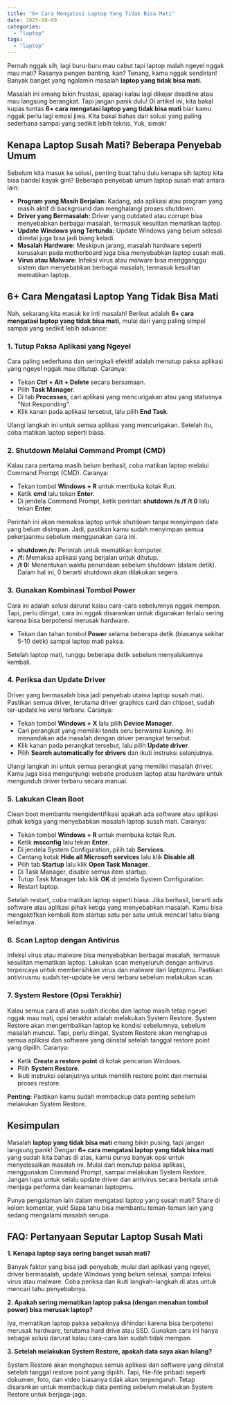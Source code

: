 ```yaml
---
title: "6+ Cara Mengatasi Laptop Yang Tidak Bisa Mati"
date: 2025-08-09
categories: 
  - "laptop"
tags: 
  - "laptop"
---
```


Pernah nggak sih, lagi buru-buru mau cabut tapi laptop malah ngeyel nggak mau mati? Rasanya pengen banting, kan? Tenang, kamu nggak sendirian! Banyak banget yang ngalamin masalah **laptop yang tidak bisa mati**.

Masalah ini emang bikin frustasi, apalagi kalau lagi dikejar deadline atau mau langsung berangkat. Tapi jangan panik dulu! Di artikel ini, kita bakal kupas tuntas **6+ cara mengatasi laptop yang tidak bisa mati** biar kamu nggak perlu lagi emosi jiwa. Kita bakal bahas dari solusi yang paling sederhana sampai yang sedikit lebih teknis. Yuk, simak!

## Kenapa Laptop Susah Mati? Beberapa Penyebab Umum

Sebelum kita masuk ke solusi, penting buat tahu dulu kenapa sih laptop kita bisa bandel kayak gini? Beberapa penyebab umum laptop susah mati antara lain:

- **Program yang Masih Berjalan:** Kadang, ada aplikasi atau program yang masih aktif di background dan menghalangi proses shutdown.
- **Driver yang Bermasalah:** Driver yang outdated atau corrupt bisa menyebabkan berbagai masalah, termasuk kesulitan mematikan laptop.
- **Update Windows yang Tertunda:** Update Windows yang belum selesai diinstal juga bisa jadi biang keladi.
- **Masalah Hardware:** Meskipun jarang, masalah hardware seperti kerusakan pada motherboard juga bisa menyebabkan laptop susah mati.
- **Virus atau Malware:** Infeksi virus atau malware bisa mengganggu sistem dan menyebabkan berbagai masalah, termasuk kesulitan mematikan laptop.

## 6+ Cara Mengatasi Laptop Yang Tidak Bisa Mati

Nah, sekarang kita masuk ke inti masalah! Berikut adalah **6+ cara mengatasi laptop yang tidak bisa mati**, mulai dari yang paling simpel sampai yang sedikit lebih advance:

### 1\. Tutup Paksa Aplikasi yang Ngeyel

Cara paling sederhana dan seringkali efektif adalah menutup paksa aplikasi yang ngeyel nggak mau ditutup. Caranya:

- Tekan **Ctrl + Alt + Delete** secara bersamaan.
- Pilih **Task Manager**.
- Di tab **Processes**, cari aplikasi yang mencurigakan atau yang statusnya "Not Responding".
- Klik kanan pada aplikasi tersebut, lalu pilih **End Task**.

Ulangi langkah ini untuk semua aplikasi yang mencurigakan. Setelah itu, coba matikan laptop seperti biasa.

### 2\. Shutdown Melalui Command Prompt (CMD)

Kalau cara pertama masih belum berhasil, coba matikan laptop melalui Command Prompt (CMD). Caranya:

- Tekan tombol **Windows + R** untuk membuka kotak Run.
- Ketik **cmd** lalu tekan **Enter**.
- Di jendela Command Prompt, ketik perintah **shutdown /s /f /t 0** lalu tekan **Enter**.

Perintah ini akan memaksa laptop untuk shutdown tanpa menyimpan data yang belum disimpan. Jadi, pastikan kamu sudah menyimpan semua pekerjaanmu sebelum menggunakan cara ini.

- **shutdown /s:** Perintah untuk mematikan komputer.
- **/f:** Memaksa aplikasi yang berjalan untuk ditutup.
- **/t 0:** Menentukan waktu penundaan sebelum shutdown (dalam detik). Dalam hal ini, 0 berarti shutdown akan dilakukan segera.

### 3\. Gunakan Kombinasi Tombol Power

Cara ini adalah solusi darurat kalau cara-cara sebelumnya nggak mempan. Tapi, perlu diingat, cara ini nggak disarankan untuk digunakan terlalu sering karena bisa berpotensi merusak hardware.

- Tekan dan tahan tombol **Power** selama beberapa detik (biasanya sekitar 5-10 detik) sampai laptop mati paksa.

Setelah laptop mati, tunggu beberapa detik sebelum menyalakannya kembali.

### 4\. Periksa dan Update Driver

Driver yang bermasalah bisa jadi penyebab utama laptop susah mati. Pastikan semua driver, terutama driver graphics card dan chipset, sudah ter-update ke versi terbaru. Caranya:

- Tekan tombol **Windows + X** lalu pilih **Device Manager**.
- Cari perangkat yang memiliki tanda seru berwarna kuning. Ini menandakan ada masalah dengan driver perangkat tersebut.
- Klik kanan pada perangkat tersebut, lalu pilih **Update driver**.
- Pilih **Search automatically for drivers** dan ikuti instruksi selanjutnya.

Ulangi langkah ini untuk semua perangkat yang memiliki masalah driver. Kamu juga bisa mengunjungi website produsen laptop atau hardware untuk mengunduh driver terbaru secara manual.

### 5\. Lakukan Clean Boot

Clean boot membantu mengidentifikasi apakah ada software atau aplikasi pihak ketiga yang menyebabkan masalah laptop susah mati. Caranya:

- Tekan tombol **Windows + R** untuk membuka kotak Run.
- Ketik **msconfig** lalu tekan **Enter**.
- Di jendela System Configuration, pilih tab **Services**.
- Centang kotak **Hide all Microsoft services** lalu klik **Disable all**.
- Pilih tab **Startup** lalu klik **Open Task Manager**.
- Di Task Manager, disable semua item startup.
- Tutup Task Manager lalu klik **OK** di jendela System Configuration.
- Restart laptop.

Setelah restart, coba matikan laptop seperti biasa. Jika berhasil, berarti ada software atau aplikasi pihak ketiga yang menyebabkan masalah. Kamu bisa mengaktifkan kembali item startup satu per satu untuk mencari tahu biang keladinya.

### 6\. Scan Laptop dengan Antivirus

Infeksi virus atau malware bisa menyebabkan berbagai masalah, termasuk kesulitan mematikan laptop. Lakukan scan menyeluruh dengan antivirus terpercaya untuk membersihkan virus dan malware dari laptopmu. Pastikan antivirusmu sudah ter-update ke versi terbaru sebelum melakukan scan.

### 7\. System Restore (Opsi Terakhir)

Kalau semua cara di atas sudah dicoba dan laptop masih tetap ngeyel nggak mau mati, opsi terakhir adalah melakukan System Restore. System Restore akan mengembalikan laptop ke kondisi sebelumnya, sebelum masalah muncul. Tapi, perlu diingat, System Restore akan menghapus semua aplikasi dan software yang diinstal setelah tanggal restore point yang dipilih. Caranya:

- Ketik **Create a restore point** di kotak pencarian Windows.
- Pilih **System Restore**.
- Ikuti instruksi selanjutnya untuk memilih restore point dan memulai proses restore.

**Penting:** Pastikan kamu sudah membackup data penting sebelum melakukan System Restore.

## Kesimpulan

Masalah **laptop yang tidak bisa mati** emang bikin pusing, tapi jangan langsung panik! Dengan **6+ cara mengatasi laptop yang tidak bisa mati** yang sudah kita bahas di atas, kamu punya banyak opsi untuk menyelesaikan masalah ini. Mulai dari menutup paksa aplikasi, menggunakan Command Prompt, sampai melakukan System Restore. Jangan lupa untuk selalu update driver dan antivirus secara berkala untuk menjaga performa dan keamanan laptopmu.

Punya pengalaman lain dalam mengatasi laptop yang susah mati? Share di kolom komentar, yuk! Siapa tahu bisa membantu teman-teman lain yang sedang mengalami masalah serupa.

## FAQ: Pertanyaan Seputar Laptop Susah Mati

**1\. Kenapa laptop saya sering banget susah mati?**

Banyak faktor yang bisa jadi penyebab, mulai dari aplikasi yang ngeyel, driver bermasalah, update Windows yang belum selesai, sampai infeksi virus atau malware. Coba periksa dan ikuti langkah-langkah di atas untuk mencari tahu penyebabnya.

**2\. Apakah sering mematikan laptop paksa (dengan menahan tombol power) bisa merusak laptop?**

Iya, mematikan laptop paksa sebaiknya dihindari karena bisa berpotensi merusak hardware, terutama hard drive atau SSD. Gunakan cara ini hanya sebagai solusi darurat kalau cara-cara lain sudah tidak mempan.

**3\. Setelah melakukan System Restore, apakah data saya akan hilang?**

System Restore akan menghapus semua aplikasi dan software yang diinstal setelah tanggal restore point yang dipilih. Tapi, file-file pribadi seperti dokumen, foto, dan video biasanya tidak akan terpengaruh. Tetap disarankan untuk membackup data penting sebelum melakukan System Restore untuk berjaga-jaga.
